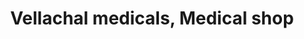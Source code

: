 ---
title: "Vellachal medicals, Medical shop"
url: /kodakkad/vellachal-medicals-medical-shop/
shop: Drogerie
---